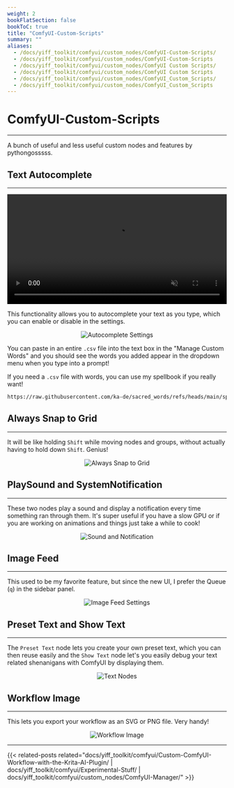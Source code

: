 ```yaml
---
weight: 2
bookFlatSection: false
bookToC: true
title: "ComfyUI-Custom-Scripts"
summary: ""
aliases:
  - /docs/yiff_toolkit/comfyui/custom_nodes/ComfyUI-Custom-Scripts/
  - /docs/yiff_toolkit/comfyui/custom_nodes/ComfyUI-Custom-Scripts
  - /docs/yiff_toolkit/comfyui/custom_nodes/ComfyUI Custom Scripts/
  - /docs/yiff_toolkit/comfyui/custom_nodes/ComfyUI Custom Scripts
  - /docs/yiff_toolkit/comfyui/custom_nodes/ComfyUI_Custom_Scripts/
  - /docs/yiff_toolkit/comfyui/custom_nodes/ComfyUI_Custom_Scripts
---
```


<!--markdownlint-disable MD025 MD033 MD038 -->

# ComfyUI-Custom-Scripts

---

A bunch of useful and less useful custom nodes and features by pythongosssss.

## Text Autocomplete

---

<div style="text-align: center;">
    <video style="width: 100%;" autoplay loop muted playsinline>
        <source src="https://huggingface.co/k4d3/yiff_toolkit6/resolve/main/static/comfyui/custom_scripts_completion.mp4" type="video/mp4">
        Your browser does not support the video tag.
    </video>
</div>

This functionality allows you to autocomplete your text as you type, which you can enable or disable in the settings.

<div style="text-align: center;">

![Autocomplete Settings](/images/comfyui/autocomplete_settings.png)

</div>

You can paste in an entire `.csv` file into the text box in the "Manage Custom Words" and you should see the words you added appear in the dropdown menu when you type into a prompt!

If you need a `.csv` file with words, you can use my spellbook if you really want!

```bash
https://raw.githubusercontent.com/ka-de/sacred_words/refs/heads/main/spellbook.csv
```

## Always Snap to Grid

---

It will be like holding `Shift` while moving nodes and groups, without actually having to hold down `Shift`. Genius!

<div style="text-align: center;">

![Always Snap to Grid](/images/comfyui/always_snap_to_grid.png)

</div>

## PlaySound and SystemNotification

---

These two nodes play a sound and display a notification every time something ran through them. It's super useful if you have a slow GPU or if you are working on animations and things just take a while to cook!

<div style="text-align: center;">

![Sound and Notification](/images/comfyui/sound_and_notification.png)

</div>

## Image Feed

---

This used to be my favorite feature, but since the new UI, I prefer the Queue (`q`) in the sidebar panel.

<div style="text-align: center;">

![Image Feed Settings](/images/comfyui/imagefeed_settings.png)

</div>

## Preset Text and Show Text

---

The `Preset Text` node lets you create your own preset text, which you can then reuse easily and the `Show Text` node let's you easily debug your text related shenanigans with ComfyUI by displaying them.

<div style="text-align: center;">

![Text Nodes](/images/comfyui/text_nodes.png)

</div>

## Workflow Image

---

This lets you export your workflow as an SVG or PNG file. Very handy!

<div style="text-align: center;">

![Workflow Image](/images/comfyui/workflow_image.png)

</div>

---

<!--
HUGO_SEARCH_EXCLUDE_START
-->
{{< related-posts related="docs/yiff_toolkit/comfyui/Custom-ComfyUI-Workflow-with-the-Krita-AI-Plugin/ | docs/yiff_toolkit/comfyui/Experimental-Stuff/ | docs/yiff_toolkit/comfyui/custom_nodes/ComfyUI-Manager/" >}}
<!--
HUGO_SEARCH_EXCLUDE_END
-->
